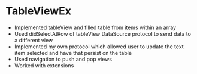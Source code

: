 # TableViewEx

- Implemented tableView and filled table from items within an array 
- Used didSelectAtRow of tableView DataSource protocol to send data to a different view
- Implemented my own protocol which allowed user to update the text item selected and have that persist on the table
- Used navigation to push and pop views 
- Worked with extensions

